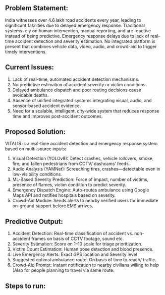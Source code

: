 ## Problem Statement: 
India witnesses over 4.6 lakh road accidents every year, leading to significant fatalities due to delayed emergency response. Traditional systems rely on human intervention, manual reporting, and are reactive instead of being predictive. Emergency response delays due to lack of real-time accident detection and severity estimation. No integrated platform is present that combines vehicle data, video, audio, and crowd-aid to trigger timely interventions.

## Current Issues:
1. Lack of real-time, automated accident detection mechanisms. 
2. No predictive estimation of accident severity or victim conditions.
3. Delayed ambulance dispatch and poor routing decisions cause avoidable deaths.
4. Absence of unified integrated systems integrating visual, audio, and sensor-based accident evidence. 
5. Need for a scalable, intelligent, city-wide system that reduces response time and improves post-accident outcomes.

## Proposed Solution:
VITALIS is a real-time accident detection and emergency response system based on multi-source inputs: 
1. Visual Detection (YOLOv8): Detect crashes, vehicle rollovers, smoke, fire, and fallen pedestrians from CCTV/ dashcams’ feeds.
2. Audio Analysis (YAMNet): Screeching tires, crashes—detectable even in low-visibility conditions. 
3. ML-Based Severity Prediction: Force of impact, number of victims, presence of flames, victim condition to predict severity.
4. Emergency Dispatch Engine: Auto-routes ambulance using Google Maps API and notifies hospitals based on severity. 
5. Crowd-Aid Module: Sends alerts to nearby verified users for immediate on-ground support before EMS arrives.

## Predictive Output:
1. Accident Detection: Real-time classification of accident vs. non-accident frames on basis of CCTV footage, sound etc.
2. Severity Estimation: Score on 1–10 scale for triage prioritization. 
3. Victim Count Estimation: Human pose detection and blood presence. 
4. Live Emergency Alerts: Exact GPS location and Severity level 
5. Suggested optimal ambulance route: On basis of time to reach/ traffic. 
6. Crowd-Aid Prompt: Instant notification to nearby civilians willing to help (Also for people planning to travel via same route.

## Steps to run:

